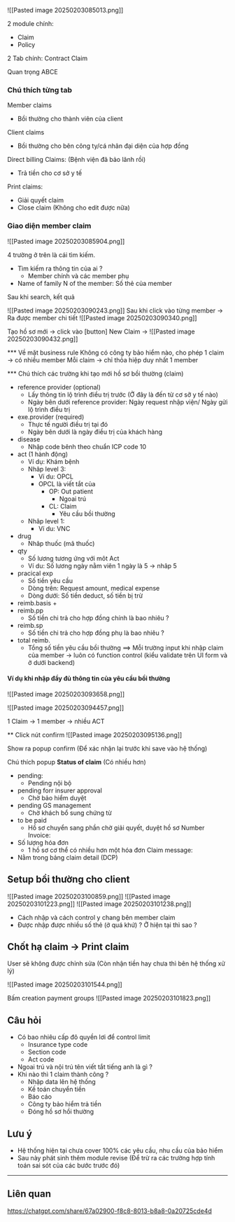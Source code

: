 
![[Pasted image 20250203085013.png]]

2 module chính:
+ Claim
+ Policy

2 Tab chính:
Contract Claim

Quan trọng
ABCE

### Chú thích từng tab

Member claims
+ Bồi thường cho thành viên của client

Client claims
+ Bồi thường cho bên công ty/cá nhân đại diện của hợp đồng

Direct billing Claims: (Bệnh viện đã bảo lãnh rồi)
+ Trả tiền cho cơ sở y tế

Print claims:
+ Giải quyết claim
+ Close claim (Không cho edit được nữa)

### Giao diện member claim

![[Pasted image 20250203085904.png]]

4 trường ở trên là cái tìm kiếm.
+ Tìm kiếm ra thông tin của ai ?
	+ Member chính và các member phụ
+ Name of family N of the member: Số thẻ của member

Sau khi search, kết quả

![[Pasted image 20250203090243.png]]
Sau khi click vào từng member -> Ra được member chi tiết
![[Pasted image 20250203090340.png]]

Tạo hồ sơ mới -> click vào [button] New Claim -> 
![[Pasted image 20250203090432.png]]

*** Về mặt business rule
Không có công ty bảo hiểm nào, cho phép 1 claim -> có nhiều member
Mỗi claim -> chỉ thỏa hiệp duy nhất 1 member

*** Chú thích các trường khi tạo mới hồ sơ bồi thường (claim)
+ reference provider (optional)
	+ Lấy thông tin lộ trình điều trị trước (Ở đây là đến từ cơ sỡ y tế nào)
	+ Ngày bên dưới reference provider: Ngày request nhập viện/ Ngày gửi lộ trình điều trị
+ exe.provider (required)
	+ Thực tế người điều trị tại đó
	+ Ngày bên dưới là ngày điều trị của khách hàng
+ disease
	+ Nhập code bênh theo chuẩn ICP code 10
+ act (1 hành động)
	+ Ví dụ: Khám bệnh
	+ Nhâp level 3:
		+ Ví du: OPCL
		+ OPCL là viết tắt của 
			+ OP: Out patient
				+ Ngoai trú
			+ CL: Claim
				+ Yêu cầu bồi thường
	+ Nhâp level 1:
		+ Ví du: VNC
+ drug
	+ Nhâp thuốc (mã thuốc)
+ qty
	+ Số lương tương ứng với môt Act
	+ Ví du: Số lương ngày nằm viên 1 ngày là 5 -> nhâp 5
+ pracical exp
	+ Số tiền yêu cầu
	+ Dòng trên: Request amount, medical expense 
	+ Dòng dưới: Số tiền deduct, số tiền bị trừ
+ reimb.basis
	+ 
+ reimb.pp
	+ Số tiền chi trả cho hợp đồng chính là bao nhiêu ?
+ reimb.sp
	+ Số tiền chi trả cho hợp đồng phụ là bao nhiêu ?
+ total reimb.
	+ Tồng số tiền yêu cầu bồi thường
==> Mỗi trường input khi nhập claim của member -> luôn có function control (kiểu validate trên UI form và ở dưới backend)

#### Ví dụ khi nhập đầy đủ thông tin của yêu cầu bồi thường
![[Pasted image 20250203093658.png]]

![[Pasted image 20250203094457.png]]

1 Claim -> 1 member -> nhiều ACT


** Click nút confirm
![[Pasted image 20250203095136.png]]

Show ra popup confirm (Để xác nhận lại trước khi save vào hệ thống)

Chú thích popup
**Status of claim** (Có nhiều hơn)
+ pending:
	+  Pending nội bộ
+ pending forr insurer approval
	+ Chờ bảo hiểm duyệt
+ pending GS management
	+ Chờ khách bổ sung chứng từ
+ to be paid
	+ Hồ sơ chuyển sang phần chờ giải quyết, duyệt hồ sơ
Number Invoice:
+ Số lượng hóa đơn
	+ 1 hồ sơ cơ thể có nhiều hơn một hóa đơn
Claim message: 
+ Nằm trong bảng claim detail (DCP)


## Setup bồi thường cho client

![[Pasted image 20250203100859.png]]
![[Pasted image 20250203101223.png]]
![[Pasted image 20250203101238.png]]

+ Cách nhập và cách control y chang bên member claim
+ Được nhập được nhiều số thẻ (ở quá khứ) ? Ở hiện tại thì sao ?

## Chốt hạ claim -> Print claim

User sẽ không được chỉnh sửa (Còn nhận tiền hay chưa thì bên hệ thống xử lý)

![[Pasted image 20250203101544.png]]

Bấm creation payment groups
![[Pasted image 20250203101823.png]]




## Câu hỏi
+ Có bao nhiêu cấp đô quyền lơi để control limit
	+ Insurance type code
	+ Section code
	+ Act code
+ Ngoai trú và nội trú tên viết tắt tiếng anh là gì ?
+ Khi nào thì 1 claim thành công ?
	+ Nhập data lên hệ thống 
	+ Kế toán chuyển tiền
	+ Báo cáo
	+ Công ty bảo hiểm trả tiền
	+ Đóng hồ sơ hồi thường

## Lưu ý

+ Hệ thống hiện tại chưa cover 100% các yêu cầu, nhu cầu của bảo hiểm
+ Sau này phát sinh thêm module revise (Để trừ ra các trường hợp tính toán sai sót của các bước trước đó)

---
## Liên quan

https://chatgpt.com/share/67a02900-f8c8-8013-b8a8-0a20725cde4d